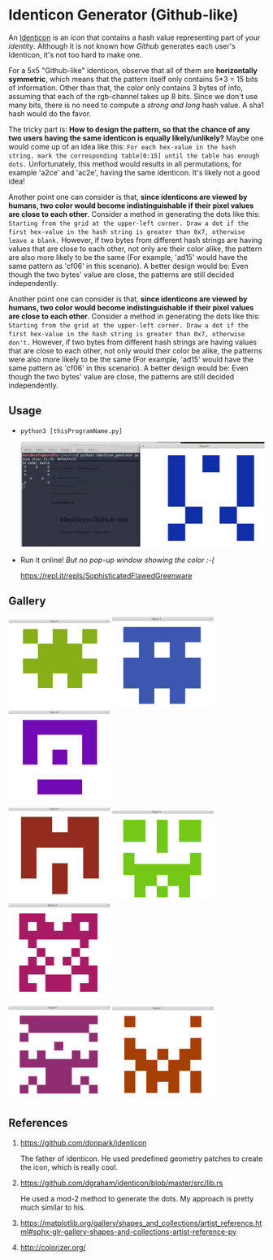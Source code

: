 # Identicon Generator (Github-like)

An [Identicon](https://en.wikipedia.org/wiki/Identicon) is an *icon* that contains a hash value representing part of your *identity*. Although it is not known how *Github* generates each user's Identicon, it's not too hard to make one.

For a 5x5 "Github-like" identicon, observe that all of them are **horizontally symmetric**, which means that the pattern itself only contains 5\*3 = 15 bits of information. Other than that, the color only contains 3 bytes of info, assuming that each of the rgb-channel takes up 8 bits. Since we don't use many bits, there is no need to compute a *strong and long* hash value. A sha1 hash would do the favor.

The tricky part is: **How to design the pattern, so that the chance of any two users having the same identicon is equally likely/unlikely?** Maybe one would come up of an idea like this: `For each hex-value in the hash string, mark the corresponding table[0:15] until the table has enough dots.` Unfortunately, this method would results in all permutations, for example 'a2ce' and 'ac2e', having the same identicon. It's likely not a good idea!

Another point one can consider is that, **since identicons are viewed by humans, two color would become indistinguishable if their pixel values are close to each other**. Consider a method in generating the dots like this: `Starting from the grid at the upper-left corner. Draw a dot if the first hex-value in the hash string is greater than 0x7, otherwise leave a blank.` However, if two bytes from different hash strings are having values that are close to each other, not only are their color alike, the pattern are also more likely to be the same (For example, 'ad15' would have the same pattern as 'cf06' in this scenario). A better design would be: Even though the two bytes' value are close, the patterns are still decided independently.

Another point one can consider is that, **since identicons are viewed by humans, two color would become indistinguishable if their pixel values are close to each other**. Consider a method in generating the dots like this: `Starting from the grid at the upper-left corner. Draw a dot if the first hex-value in the hash string is greater than 0x7, otherwise don't.` However, if two bytes from different hash strings are having values that are close to each other, not only would their color be alike, the patterns were also more likely to be the same (For example, 'ad15' would have the same pattern as 'cf06' in this scenario). A better design would be: Even though the two bytes' value are close, the patterns are still decided independently.


## Usage

* `python3 [thisProgramName.py]`

  <img src="/res/usage.png" alt="Screenshot" width="800"/>

* Run it online! *But no pop-up window showing the color :-(*

  https://repl.it/repls/SophisticatedFlawedGreenware


## Gallery

<img src="/res/pic1.png" alt="icon1" width="200"/> <img src="/res/pic2.png" alt="icon2" width="200"/> <img src="/res/pic3.png" alt="icon3" width="200"/>

<img src="/res/pic5.png" alt="icon5" width="200"/> <img src="/res/pic6.png" alt="icon6" width="200"/> <img src="/res/pic7.png" alt="icon7" width="200"/>

<img src="/res/pic8.png" alt="icon8" width="200"/> <img src="/res/pic9.png" alt="icon9" width="200"/>

## References
1. https://github.com/donpark/identicon

    The father of identicon. He used predefined geometry patches to create the icon, which is really cool.
  
2. https://github.com/dgraham/identicon/blob/master/src/lib.rs

    He used a mod-2 method to generate the dots. My approach is pretty much similar to his.

3. https://matplotlib.org/gallery/shapes_and_collections/artist_reference.html#sphx-glr-gallery-shapes-and-collections-artist-reference-py
4. http://colorizer.org/
